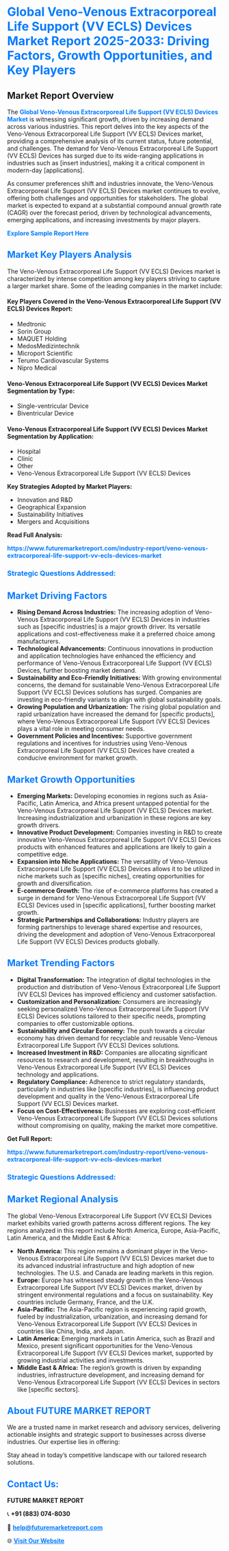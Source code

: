 <h1 style="color: #007BFF;">Global Veno-Venous Extracorporeal Life Support (VV ECLS) Devices Market Report 2025-2033: Driving Factors, Growth Opportunities, and Key Players</h1>

<section id="overview">
<h2>Market Report Overview</h2>
<p>The <a href="https://www.futuremarketreport.com/industry-report/veno-venous-extracorporeal-life-support-vv-ecls-devices-market" style="color: #007BFF; text-decoration: none;"><strong>Global Veno-Venous Extracorporeal Life Support (VV ECLS) Devices Market</strong></a> is witnessing significant growth, driven by increasing demand across various industries. This report delves into the key aspects of the Veno-Venous Extracorporeal Life Support (VV ECLS) Devices market, providing a comprehensive analysis of its current status, future potential, and challenges. The demand for Veno-Venous Extracorporeal Life Support (VV ECLS) Devices has surged due to its wide-ranging applications in industries such as [insert industries], making it a critical component in modern-day [applications].</p>
<p>As consumer preferences shift and industries innovate, the Veno-Venous Extracorporeal Life Support (VV ECLS) Devices market continues to evolve, offering both challenges and opportunities for stakeholders. The global market is expected to expand at a substantial compound annual growth rate (CAGR) over the forecast period, driven by technological advancements, emerging applications, and increasing investments by major players.</p>
</section>

<section id="overview">
<p><a href="https://www.futuremarketreport.com/request-sample/reportId=122169" style="color: #007BFF; text-decoration: none;"><strong>Explore Sample Report Here</strong></a></p>
</section>

<section id="key-players">
<h2 style="color: #007BFF;">Market Key Players Analysis</h2>
<p>The Veno-Venous Extracorporeal Life Support (VV ECLS) Devices market is characterized by intense competition among key players striving to capture a larger market share. Some of the leading companies in the market include:</p>
<h4>Key Players Covered in the Veno-Venous Extracorporeal Life Support (VV ECLS) Devices Report:</h4>
<ul><li>Medtronic</li><li>Sorin Group</li><li>MAQUET Holding</li><li>MedosMedizintechnik</li><li>Microport Scientific</li><li>Terumo Cardiovascular Systems</li><li>Nipro Medical</li></ul>
<h4>Veno-Venous Extracorporeal Life Support (VV ECLS) Devices Market Segmentation by Type:</h4>
<ul><li>Single-ventricular Device</li><li>Biventricular Device</li></ul>

<h4>Veno-Venous Extracorporeal Life Support (VV ECLS) Devices Market Segmentation by Application:</h4>
<ul><li>Hospital</li><li>Clinic</li><li>Other</li><li>Veno-Venous Extracorporeal Life Support (VV ECLS) Devices</li></ul>
<p><strong>Key Strategies Adopted by Market Players:</strong></p>
<ul>
<li>Innovation and R&D</li>
<li>Geographical Expansion</li>
<li>Sustainability Initiatives</li>
<li>Mergers and Acquisitions</li>
</ul>
</section>

<section>
<p><strong>Read Full Analysis: </strong></p><a href="https://www.futuremarketreport.com/industry-report/veno-venous-extracorporeal-life-support-vv-ecls-devices-market" style="color: #007BFF; text-decoration: none;"><strong>https://www.futuremarketreport.com/industry-report/veno-venous-extracorporeal-life-support-vv-ecls-devices-market</strong></a>
<h3 style="color: #007BFF;">Strategic Questions Addressed:</h3>
</section>

<section id="driving-factors">
<h2 style="color: #007BFF;">Market Driving Factors</h2>
<ul>
<li><strong>Rising Demand Across Industries:</strong> The increasing adoption of Veno-Venous Extracorporeal Life Support (VV ECLS) Devices in industries such as [specific industries] is a major growth driver. Its versatile applications and cost-effectiveness make it a preferred choice among manufacturers.</li>
<li><strong>Technological Advancements:</strong> Continuous innovations in production and application technologies have enhanced the efficiency and performance of Veno-Venous Extracorporeal Life Support (VV ECLS) Devices, further boosting market demand.</li>
<li><strong>Sustainability and Eco-Friendly Initiatives:</strong> With growing environmental concerns, the demand for sustainable Veno-Venous Extracorporeal Life Support (VV ECLS) Devices solutions has surged. Companies are investing in eco-friendly variants to align with global sustainability goals.</li>
<li><strong>Growing Population and Urbanization:</strong> The rising global population and rapid urbanization have increased the demand for [specific products], where Veno-Venous Extracorporeal Life Support (VV ECLS) Devices plays a vital role in meeting consumer needs.</li>
<li><strong>Government Policies and Incentives:</strong> Supportive government regulations and incentives for industries using Veno-Venous Extracorporeal Life Support (VV ECLS) Devices have created a conducive environment for market growth.</li>
</ul>
</section>

<section id="growth-opportunities">
<h2 style="color: #007BFF;">Market Growth Opportunities</h2>
<ul>
<li><strong>Emerging Markets:</strong> Developing economies in regions such as Asia-Pacific, Latin America, and Africa present untapped potential for the Veno-Venous Extracorporeal Life Support (VV ECLS) Devices market. Increasing industrialization and urbanization in these regions are key growth drivers.</li>
<li><strong>Innovative Product Development:</strong> Companies investing in R&D to create innovative Veno-Venous Extracorporeal Life Support (VV ECLS) Devices products with enhanced features and applications are likely to gain a competitive edge.</li>
<li><strong>Expansion into Niche Applications:</strong> The versatility of Veno-Venous Extracorporeal Life Support (VV ECLS) Devices allows it to be utilized in niche markets such as [specific niches], creating opportunities for growth and diversification.</li>
<li><strong>E-commerce Growth:</strong> The rise of e-commerce platforms has created a surge in demand for Veno-Venous Extracorporeal Life Support (VV ECLS) Devices used in [specific applications], further boosting market growth.</li>
<li><strong>Strategic Partnerships and Collaborations:</strong> Industry players are forming partnerships to leverage shared expertise and resources, driving the development and adoption of Veno-Venous Extracorporeal Life Support (VV ECLS) Devices products globally.</li>
</ul>
</section>

<section id="trending-factors">
<h2 style="color: #007BFF;">Market Trending Factors</h2>
<ul>
<li><strong>Digital Transformation:</strong> The integration of digital technologies in the production and distribution of Veno-Venous Extracorporeal Life Support (VV ECLS) Devices has improved efficiency and customer satisfaction.</li>
<li><strong>Customization and Personalization:</strong> Consumers are increasingly seeking personalized Veno-Venous Extracorporeal Life Support (VV ECLS) Devices solutions tailored to their specific needs, prompting companies to offer customizable options.</li>
<li><strong>Sustainability and Circular Economy:</strong> The push towards a circular economy has driven demand for recyclable and reusable Veno-Venous Extracorporeal Life Support (VV ECLS) Devices solutions.</li>
<li><strong>Increased Investment in R&D:</strong> Companies are allocating significant resources to research and development, resulting in breakthroughs in Veno-Venous Extracorporeal Life Support (VV ECLS) Devices technology and applications.</li>
<li><strong>Regulatory Compliance:</strong> Adherence to strict regulatory standards, particularly in industries like [specific industries], is influencing product development and quality in the Veno-Venous Extracorporeal Life Support (VV ECLS) Devices market.</li>
<li><strong>Focus on Cost-Effectiveness:</strong> Businesses are exploring cost-efficient Veno-Venous Extracorporeal Life Support (VV ECLS) Devices solutions without compromising on quality, making the market more competitive.</li>
</ul>
</section>

<section>
<p><strong>Get Full Report: </strong></p><a href="https://www.futuremarketreport.com/industry-report/veno-venous-extracorporeal-life-support-vv-ecls-devices-market" style="color: #007BFF; text-decoration: none;"><strong>https://www.futuremarketreport.com/industry-report/veno-venous-extracorporeal-life-support-vv-ecls-devices-market</strong></a>
<h3 style="color: #007BFF;">Strategic Questions Addressed:</h3>
</section>


<section id="regional-analysis">
<h2 style="color: #007BFF;">Market Regional Analysis</h2>
<p>The global Veno-Venous Extracorporeal Life Support (VV ECLS) Devices market exhibits varied growth patterns across different regions. The key regions analyzed in this report include North America, Europe, Asia-Pacific, Latin America, and the Middle East & Africa:</p>
<ul>
<li><strong>North America:</strong> This region remains a dominant player in the Veno-Venous Extracorporeal Life Support (VV ECLS) Devices market due to its advanced industrial infrastructure and high adoption of new technologies. The U.S. and Canada are leading markets in this region.</li>
<li><strong>Europe:</strong> Europe has witnessed steady growth in the Veno-Venous Extracorporeal Life Support (VV ECLS) Devices market, driven by stringent environmental regulations and a focus on sustainability. Key countries include Germany, France, and the U.K.</li>
<li><strong>Asia-Pacific:</strong> The Asia-Pacific region is experiencing rapid growth, fueled by industrialization, urbanization, and increasing demand for Veno-Venous Extracorporeal Life Support (VV ECLS) Devices in countries like China, India, and Japan.</li>
<li><strong>Latin America:</strong> Emerging markets in Latin America, such as Brazil and Mexico, present significant opportunities for the Veno-Venous Extracorporeal Life Support (VV ECLS) Devices market, supported by growing industrial activities and investments.</li>
<li><strong>Middle East & Africa:</strong> The region’s growth is driven by expanding industries, infrastructure development, and increasing demand for Veno-Venous Extracorporeal Life Support (VV ECLS) Devices in sectors like [specific sectors].</li>
</ul>
</section>

<footer>
<h2 style="color: #007BFF;">About FUTURE MARKET REPORT</h2>
<p>We are a trusted name in market research and advisory services, delivering actionable insights and strategic support to businesses across diverse industries. Our expertise lies in offering:</p>

<p>Stay ahead in today’s competitive landscape with our tailored research solutions.</p>

<h2 style="color: #007BFF;">Contact Us:</h2>
<p><strong>FUTURE MARKET REPORT</strong></p>
<p>📞 <strong>+91 (883) 074-8030</strong></p>
<p>📧 <strong><a href="mailto:help@futuremarketreport.com" style="color: #007BFF;">help@futuremarketreport.com</a></strong></p>
<p>🌐 <strong><a href="https://www.futuremarketreport.com/" style="color: #007BFF;">Visit Our Website</a></strong></p>
</footer>